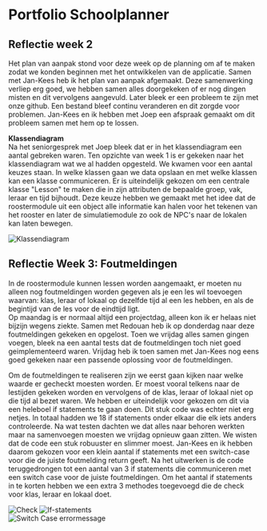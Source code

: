 # Portfolio Schoolplanner
## Reflectie week 2  
Het plan van aanpak stond voor deze week op de planning om af te maken zodat we konden beginnen met het ontwikkelen van de applicatie. Samen met Jan-Kees heb ik het plan van aanpak  afgemaakt. Deze samenwerking verliep erg goed, we hebben samen alles doorgekeken of er nog dingen misten en dit vervolgens aangevuld. Later bleek er een probleem te zijn met onze github. Een bestand bleef continu veranderen en dit zorgde voor problemen. Jan-Kees en ik hebben met Joep een afspraak gemaakt om dit probleem samen met hem op te lossen.  

**Klassendiagram**  
Na het seniorgesprek met Joep bleek dat er in het klassendiagram een aantal gebreken waren. Ten opzichte van week 1 is er gekeken naar het klassendiagram wat we al hadden opgesteld. We kwamen voor een aantal keuzes staan. In welke klassen gaan we data opslaan en met welke klassen kan een klasse communiceren. Er is uiteindelijk gekozen om een centrale klasse "Lesson" te maken die in zijn attributen de bepaalde groep, vak, leraar en tijd bijhoudt. Deze keuze hebben we gemaakt met het idee dat de roostermodule uit een object alle informatie kan halen voor het tekenen van het rooster en later de simulatiemodule zo ook de NPC's naar de lokalen kan laten bewegen.

![Klassendiagram](https://github.com/bartbeckhoven/Portfolio-Schoolplanner/tree/master/Images/Schoolplanner.jpg)

## Reflectie Week 3: Foutmeldingen
In de roostermodule kunnen lessen worden aangemaakt, er moeten nu alleen nog foutmeldingen worden gegeven als je een les wil toevoegen waarvan: klas, leraar of lokaal op dezelfde tijd al een les hebben, en als de begintijd van de les voor de eindtijd ligt.  
Op maandag is er normaal altijd een projectdag, alleen kon ik er helaas niet bijzijn wegens ziekte. Samen met Redouan heb ik op donderdag naar deze foutmeldingen gekeken en opgelost. Toen we vrijdag alles samen gingen voegen, bleek na een aantal tests dat de foutmeldingen toch niet goed geimplementeerd waren. Vrijdag heb ik toen samen met Jan-Kees nog eens goed gekeken naar een passende oplossing voor de foutmeldingen.  

Om de foutmeldingen te realiseren zijn we eerst gaan kijken naar welke waarde er gecheckt moesten worden. Er moest vooral telkens naar de lestijden gekeken worden en vervolgens of de klas, leraar of lokaal niet op die tijd al bezet waren. We hebben er uiteindelijk voor gekozen om dit via een heleboel if statements te gaan doen. Dit stuk code was echter niet erg netjes. In totaal hadden we 18 if statements onder elkaar die elk iets anders controleerde. Na wat testen dachten we dat alles naar behoren werkten maar na samenvoegen moesten we vrijdag opnieuw gaan zitten. We wisten dat de code een stuk robuuster en slimmer moest. Jan-Kees en ik hebben daarom gekozen voor een klein aantal if statements met een switch-case voor die de juiste foutmelding return geeft. Na het uitwerken is de code teruggedrongen tot een aantal van 3 if statements die communiceren met een switch case voor de juiste foutmeldingen. Om het aantal if statements in te korten hebben we een extra 3 methodes toegevoegd die de check voor klas, leraar en lokaal doet.  

![Check](https://github.com/bartbeckhoven/Portfolio-Schoolplanner/tree/master/Images/check.jpg) 
![If-statements](https://github.com/bartbeckhoven/Portfolio-Schoolplanner/tree/master/Images/if.jpg)  
![Switch Case errormessage](https://github.com/bartbeckhoven/Portfolio-Schoolplanner/tree/master/Images/error.jpg)

